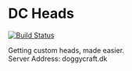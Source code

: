 DC Heads
======

[![Build Status](https://travis-ci.com/DoggyCraftDK/DCHeads.svg?branch=master)](https://travis-ci.com/DoggyCraftDK/DCHeads)

Getting custom heads, made easier.  
Server Address: doggycraft.dk
